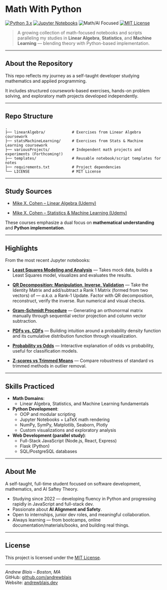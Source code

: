 # Math With Python

[![Python 3.x](https://img.shields.io/badge/Python-3.x-blue.svg)](https://www.python.org)
[![Jupyter Notebooks](https://img.shields.io/badge/Jupyter-Notebooks-orange.svg)](https://jupyter.org)
![Math/AI Focused](https://img.shields.io/badge/Focus-Math%2FAI-blueviolet.svg)
[![MIT License](https://img.shields.io/badge/License-MIT-green.svg)](./LICENSE)

> A growing collection of math-focused notebooks and scripts paralleling my studies in **Linear Algebra**, **Statistics**, and **Machine Learning** — blending theory with Python-based implementation.

---

## About the Repository

This repo reflects my journey as a self-taught developer studying mathematics and applied programming.

It includes structured coursework-based exercises, hands-on problem solving, and exploratory math projects developed independently.

---

## Repo Structure

```text
.
├── linearAlgebra/            # Exercises from Linear Algebra coursework
├── statsMachineLearning/     # Exercises from Stats & Machine Learning coursework
├── variousProjects/          # Independent math projects and experiments (Forthcoming!)
├── templates/                # Reusable notebook/script templates for notes
├── requirements.txt          # Project dependencies
└── LICENSE                   # MIT License
```

---

## Study Sources

-   [Mike X. Cohen – Linear Algebra (Udemy)](https://www.udemy.com/course/linear-algebra-theory-and-implementation/)

-   [Mike X. Cohen – Statistics & Machine Learning (Udemy)](https://www.udemy.com/course/statsml_x/)

These courses emphasize a dual focus on **mathematical understanding** and **Python implementation**.

---

## Highlights

From the most recent Jupyter notebooks:

-   [**Least Squares Modeling and Analysis**](https://github.com/andrewblais/mathWithPython/blob/main/linearAlgebra/la018_lst_sq.ipynb) — Takes mock data, builds a Least Squares model, visualizes and evaluates the results.

-   [**QR Decomposition: Manipulation, Inverse, Validation**](https://github.com/andrewblais/mathWithPython/blob/main/linearAlgebra/la017_qr_dcmp_inv.ipynb) — Take the Identity Matrix and add/subtract a Rank 1 Matrix (formed from two vectors) of — _a.k.a._ a Rank-1 Update. Factor with QR decomposition, reconstruct, verify the inverse. Run numerical and visual checks.

-   [**Gram-Schmidt Procedure**](https://github.com/andrewblais/mathWithPython/blob/main/linearAlgebra/la016_gram_schmidt.ipynb) — Generating an orthonormal matrix manually through sequential vector projection and column vector subtraction.

-   [**PDFs vs. CDFs**](https://github.com/andrewblais/mathWithPython/blob/main/statsMachineLearning/sml013_pdf_cdf.ipynb) — Building intuition around a probability density function and its cumulative distribution function through visualization.

-   [**Probability vs Odds**](https://github.com/andrewblais/mathWithPython/blob/main/statsMachineLearning/sml012_prob_odds.ipynb) — Interactive explanation of odds vs probability, useful for classification models.

-   [**Z-scores vs Trimmed Means**](https://github.com/andrewblais/mathWithPython/blob/main/statsMachineLearning/sml011_z_vs_trim.ipynb) — Compare robustness of standard vs trimmed methods in outlier removal.

---

## Skills Practiced

-   **Math Domains**:
    -   Linear Algebra, Statistics, and Machine Learning fundamentals
-   **Python Development**:
    -   OOP and modular scripting
    -   Jupyter Notebooks + LaTeX math rendering
    -   NumPy, SymPy, Matplotlib, Seaborn, Plotly
    -   Custom visualizations and exploratory analysis
-   **Web Development (parallel study)**:
    -   Full-Stack JavaScript (Node.js, React, Express)
    -   Flask (Python)
    -   SQL/PostgreSQL databases

---

## About Me

A self-taught, full-time student focused on software development, mathematics, and AI Saftey Theory.

-   Studying since 2022 — developing fluency in Python and progressing rapidly in JavaScript and full-stack dev.
-   Passionate about **AI Alignment and Safety**.
-   Open to internships, junior dev roles, and meaningful collaboration.
-   Always learning — from bootcamps, online documentation/materials/books, and building real things.

---

## License

This project is licensed under the [MIT License](./LICENSE).

---

_Andrew Blais – Boston, MA_  
GitHub: [github.com/andrewblais](https://github.com/andrewblais)  
Website: [andrewblais.dev](https://www.andrewblais.dev)
